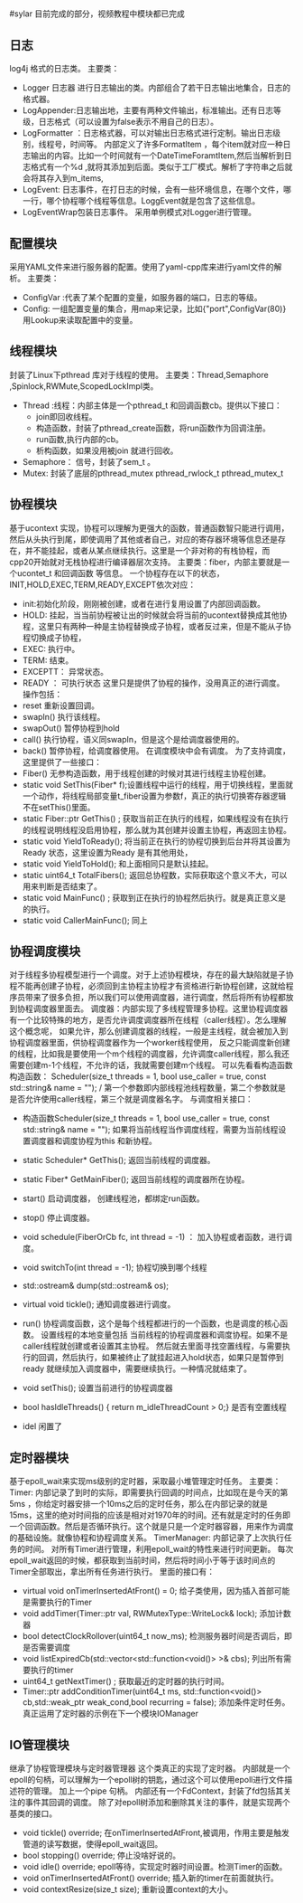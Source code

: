 ## 
#sylar
目前完成的部分，视频教程中模块都已完成

## 日志
log4j 格式的日志类。
主要类：
* Logger 日志器 进行日志输出的类。内部组合了若干日志输出地集合，日志的格式器。
* LogAppender:日志输出地，主要有两种文件输出，标准输出。还有日志等级，日志格式（可以设置为false表示不用自己的日志）。
* LogFormatter ：日志格式器，可以对输出日志格式进行定制。输出日志级别，线程号，时间等。
内部定义了许多FormatItem ，每个item就对应一种日志输出的内容。比如一个时间就有一个DateTimeForamtItem,然后当解析到日志格式有一个%d ,就将其添加到后面。类似于工厂模式。解析了字符串之后就会将其存入到m_items,
* LogEvent: 日志事件，在打日志的时候，会有一些环境信息，在哪个文件，哪一行，哪个协程哪个线程等信息。LoggEvent就是包含了这些信息。
* LogEventWrap包装日志事件。
采用单例模式对Logger进行管理。

## 配置模块
采用YAML文件来进行服务器的配置。使用了yaml-cpp库来进行yaml文件的解析。
主要类：
* ConfigVar :代表了某个配置的变量，如服务器的端口，日志的等级。
* Config: 一组配置变量的集合，用map来记录，比如{"port",ConfigVar(80)}  
  用Lookup来读取配置中的变量。
  
## 线程模块
封装了Linux下pthread 库对于线程的使用。
主要类：Thread,Semaphore ,Spinlock,RWMute,ScopedLockImpl类。
* Thread :线程：内部主体是一个pthread_t 和回调函数cb。提供以下接口：
  * join即回收线程。
  * 构造函数，封装了pthread_create函数，将run函数作为回调注册。
  * run函数,执行内部的cb。
  * 析构函数，如果没用被join 就进行回收。
* Semaphore： 信号，封装了sem_t 。
* Mutex: 封装了底层的pthread_mutex  pthread_rwlock_t pthread_mutex_t 
  
## 协程模块
基于ucontext 实现，协程可以理解为更强大的函数，普通函数智只能进行调用，然后从头执行到尾，即使调用了其他或者自己，对应的寄存器环境等信息还是存在，并不能挂起，或者从某点继续执行。这里是一个非对称的有栈协程，而cpp20开始就对无栈协程进行编译器层次支持。
主要类：fiber，内部主要就是一个ucontet_t 和回调函数  等信息。
一个协程存在以下的状态，INIT,HOLD,EXEC,TERM,READY,EXCEPT依次对应：
* init:初始化阶段，刚刚被创建，或者在进行复用设置了内部回调函数。
* HOLD: 挂起，当当前协程被让出的时候就会将当前的ucontext替换成其他协程，这里只有两种一种是主协程替换成子协程，或者反过来，但是不能从子协程切换成子协程，
* EXEC: 执行中。
* TERM: 结束。
* EXCEPTT： 异常状态。
* READY ： 可执行状态
这里只是提供了协程的操作，没用真正的进行调度。
操作包括：
* reset 重新设置回调。
* swapIn() 执行该线程。
* swapOut() 暂停协程到hold
* call() 执行协程，语义同swapIn，但是这个是给调度器使用的。
* back() 暂停协程，给调度器使用。
在调度模块中会有调度。
为了支持调度，这里提供了一些接口：
* Fiber() 无参构造函数，用于线程创建的时候对其进行线程主协程创建。
* static void SetThis(Fiber* f);设置线程中运行的线程，用于切换线程，里面就一个动作，将线程局部变量t_fiber设置为参数f，真正的执行切换寄存器逻辑不在setThis()里面。
* static Fiber::ptr GetThis() ; 获取当前正在执行的线程，如果线程没有在执行的线程说明线程没启用协程，那么就为其创建并设置主协程，再返回主协程。
* static void YieldToReady(); 将当前正在执行的协程切换到后台并将其设置为Ready 状态，这里设置为Ready 是有其他用处，
* static void YieldToHold(); 和上面相同只是默认挂起。
* static uint64_t TotalFibers(); 返回总协程数，实际获取这个意义不大，可以用来判断是否结束了。
* static void MainFunc() ; 获取到正在执行的协程然后执行。就是真正意义是的执行。
* static void CallerMainFunc(); 同上

## 协程调度模块
对于线程多协程模型进行一个调度。对于上述协程模块，存在的最大缺陷就是子协程不能再创建子协程，必须回到主协程主协程才有资格进行新协程创建，这就给程序员带来了很多负担，所以我们可以使用调度器，进行调度，然后将所有协程都放到协程调度器里面去。
调度器：内部实现了多线程管理多协程。这里协程调度器有一个比较特殊的地方，是否允许调度调度器所在线程（caller线程）。怎么理解这个概念呢，
如果允许，那么创建调度器的线程，一般是主线程，就会被加入到协程调度器里面，供协程调度器作为一个worker线程使用，
反之只能调度新创建的线程，比如我是要使用一个m个线程的调度器，允许调度caller线程，那么我还需要创建m-1个线程，不允许的话，我就需要创建m个线程。
可以先看看构造函数
构造函数：   Scheduler(size_t threads = 1, bool use_caller = true, const std::string& name = ""); / 第一个参数即内部线程池线程数量，第二个参数就是是否允许使用caller线程，第三个就是调度器名字。
与调度相关接口：
* 构造函数Scheduler(size_t threads = 1, bool use_caller = true, const std::string& name = "");
  如果将当前线程当作调度线程，需要为当前线程设置调度器和调度协程为this 和新协程。

*   static Scheduler* GetThis(); 返回当前线程的调度器。
*   static Fiber* GetMainFiber(); 返回当前线程的调度器所在协程。
*   start() 启动调度器， 创建线程池，都绑定run函数。
*   stop() 停止调度器。  
*   void schedule(FiberOrCb fc, int thread = -1) ： 加入协程或者函数，进行调度。
*   void switchTo(int thread = -1); 协程切换到哪个线程
*   std::ostream& dump(std::ostream& os);
*   virtual void tickle();  通知调度器进行调度。
*   run() 协程调度函数，这个是每个线程都进行的一个函数，也是调度的核心函数。
  设置线程的本地变量包括 当前线程的协程调度器和调度协程。如果不是caller线程就创建或者设置其主协程。
  然后就去里面寻找空置线程，与需要执行的回调，然后执行，如果被终止了就挂起进入hold状态，如果只是暂停到ready 就继续加入调度器中，需要继续执行。一种情况就结束了。
*   void setThis(); 设置当前进行的协程调度器
*   bool hasIdleThreads() { return m_idleThreadCount > 0;} 是否有空置线程
*   idel 闲置了
    
## 定时器模块
基于epoll_wait来实现ms级别的定时器，采取最小堆管理定时任务。
主要类：
Timer:
内部记录了到时的实际，即需要执行回调的时间点，比如现在是今天的第5ms ，你给定时器安排一个10ms之后的定时任务，那么在内部记录的就是15ms，这里的绝对时间指的应该是相对对1970年的时间。还有就是定时的任务即一个回调函数。然后是否循环执行。这个就是只是一个定时器容器，用来作为调度的基础设施。就像协程和协程调度关系。
TimerManager:
内部记录了上次执行任务的时间。
对所有Timer进行管理，利用epoll_wait的特性来进行时间更新。
每次epoll_wait返回的时候，都获取到当前时间，然后将时间小于等于该时间点的Timer全部取出，拿出所有任务进行执行。
里面的接口有：
*   virtual void onTimerInsertedAtFront() = 0; 给子类使用，因为插入首部可能是需要执行的Timer
*   void addTimer(Timer::ptr val, RWMutexType::WriteLock& lock); 添加计数器
*   bool detectClockRollover(uint64_t now_ms); 检测服务器时间是否调后，即是否需要调度
*   void listExpiredCb(std::vector<std::function<void()> >& cbs); 列出所有需要执行的timer
*   uint64_t getNextTimer() ; 获取最近的定时器的执行时间。
*   Timer::ptr addConditionTimer(uint64_t ms, std::function<void()> cb,std::weak_ptr<void> weak_cond,bool recurring = false);
 添加条件定时任务。
真正运用了定时器的示例在下一个模块IOManager
## IO管理模块
继承了协程管理模块与定时器管理器
这个类真正的实现了定时器。
内部就是一个epoll的句柄，可以理解为一个epoll树的钥匙，通过这个可以使用epoll进行文件描述符的管理。
加上一个pipe 句柄。
内部还有一个FdContext，封装了fd包括其关注的事件其回调的调度。
除了对epoll树添加和删除其关注的事件，就是实现两个基类的接口。
*    void tickle() override; 在onTimerInsertedAtFront,被调用，作用主要是触发管道的读写数据，使得epoll_wait返回。
*    bool stopping() override; 停止没啥好说的。
*    void idle() override;   epoll等待，实现定时器时间设置。检测Timer的函数。
*    void onTimerInsertedAtFront() override; 插入新的timer在前面就执行。
*    void contextResize(size_t size); 重新设置context的大小。

##